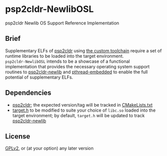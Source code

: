 psp2cldr-NewlibOSL
===
psp2cldr Newlib OS Support Reference Implementation  

## Brief
Supplementary ELFs of [psp2cldr](https://github.com/chen-charles/psp2cldr) using [the custom toolchain](https://github.com/chen-charles/buildscripts) require a set of runtime libraries to be loaded into the target environment.  
`psp2cldr-NewlibOSL` intends to be a showcase of a functional implementation that provides the necessary operating system support routines to [psp2cldr-newlib](https://github.com/chen-charles/psp2cldr-NewlibOSL) and [pthread-embedded](https://github.com/chen-charles/pthread-embedded) to enable the full potential of supplementary ELFs.  

## Dependencies
* [psp2cldr](https://github.com/chen-charles/psp2cldr); the expected version/tag will be tracked in [CMakeLists.txt](CMakeLists.txt)  
* [target.h](target.h) to be modified to suite your choice of `libc.so` loaded into the target environment; by default, `target.h` will be updated to track [psp2cldr-newlib](https://github.com/chen-charles/psp2cldr-NewlibOSL)  

## License
[GPLv2](LICENSE), or (at your option) any later version  
